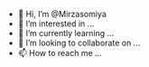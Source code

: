 - 👋 Hi, I’m @Mirzasomiya
- 👀 I’m interested in ...
- 🌱 I’m currently learning ...
- 💞️ I’m looking to collaborate on ...
- 📫 How to reach me ...

<!---
Mirzasomiya/Mirzasomiya is a ✨ special ✨ repository because its `README.md` (this file) appears on your GitHub profile.
You can click the Preview link to take a look at your changes.
--->
